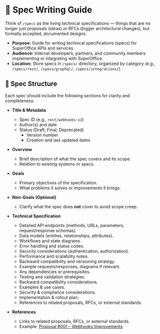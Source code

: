 # 📑 Spec Writing Guide

Think of `/specs` as the living technical specifications — things that are no longer just proposals (ideas) or RFCs (bigger architectural changes), but formally accepted, documented designs.

- **Purpose:** Guide for writing technical specifications (specs) for SuperOffice APIs and services.
- **Audience:** Internal developers, partners, and community members implementing or integrating with SuperOffice.
- **Location:** Store specs in `/specs/` directory, organized by category (e.g., `/specs/rest/`, `/specs/graphql/`, `/specs/integrations/`).

## 🧩 Spec Structure

Each spec should include the following sections for clarity and completeness:

- **Title & Metadata**
  - Spec ID (e.g., `rest/webhooks-v2`)
  - Author(s) and date
  - Status (Draft, Final, Deprecated)
    - Version number
    - Creation and last updated dates
- **Overview**
  - Brief description of what the spec covers and its scope.
  - Relation to existing systems or specs.

- **Goals**
  - Primary objectives of the specification.
  - What problems it solves or improvements it brings.

- **Non-Goals (Optional)**
  - Clarify what the spec does **not** cover to avoid scope creep.

- **Technical Specification**
  - Detailed API endpoints (methods, URLs, parameters, request/response schemas).
  - Data models (entities, relationships, attributes).
  - Workflows and state diagrams.
  - Error handling and status codes.
  - Security considerations (authentication, authorization).
  - Performance and scalability notes.
  - Backward compatibility and versioning strategy.
  - Example requests/responses, diagrams if relevant.
  - Any dependencies or prerequisites.
  - Testing and validation strategies.
  - Backward compatibility considerations.
  - Examples & use cases.
  - Security & compliance considerations.
  - Implementation & rollout plan.
  - References to related proposals, RFCs, or external standards.

- **References**
  - Links to related proposals, RFCs, or external standards.
  - Example: [Proposal #001 – Webhooks Improvements](../proposals/2025/001-webhooks-improvements.md)

